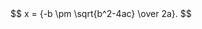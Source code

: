 <!DOCTYPE html>
<html>
<head>
<title>MathJax TeX Test Page</title>
<script type="text/javascript" src="./scripts/mathjax.2.7.5.js" />
<script type="text/x-mathjax-config">
  MathJax.Hub.Config({tex2jax: {inlineMath: [['$','$'], ['\\(','\\)']]}});
</script>
</head>
<body>
$$ x = {-b \pm \sqrt{b^2-4ac} \over 2a}. $$
</body>
</html>

